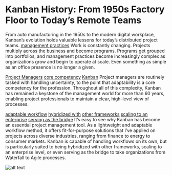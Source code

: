 # Kanban History: From 1950s Factory Floor to Today’s Remote Teams

From auto manufacturing in the 1950s to the modern digital workplace, Kanban’s evolution holds valuable lessons for today’s distributed project teams.
[management practices](https://www.toptal.com/project-managers/scaled-agile-framework/safe-best-practices)
Work is constantly changing. Projects multiply across the business and become programs. Programs get grouped into portfolios, and management practices become increasingly complex as organizations grow and begin to operate at scale. Even something as simple as an office presence is no longer a given.

[Project Managers](https://www.toptal.com/project-managers/freelance)
[core competency](https://www.sciencedirect.com/science/article/pii/S2666721521000065)
[Kanban](https://www.toptal.com/project-managers/freelance)
Project managers are routinely tasked with handling uncertainty, to the point that adaptability is a core competency for the profession. Throughout all of this complexity, Kanban has remained a keystone of the management world for more than 60 years, enabling project professionals to maintain a clear, high-level view of processes.

[adaptable workflow](https://www.toptal.com/project-managers/digital/digital-transformation-project-manager-guide)
[hybridized with](https://www.productplan.com/glossary/scrumban/)
[other frameworks](https://www.productplan.com/glossary/scrumban/)
[scaling to an enterprise](https://businessmap.io/blog/scaling-kanban-across-an-organization)
[serving as the bridge](https://www.nimblework.com/blog/waterfall-to-agile-with-kanban/)
It’s easy to see why Kanban has become an essential project management tool. As a lightweight and adaptable workflow method, it offers fit-for-purpose solutions that I’ve applied on projects across diverse industries, ranging from finance to energy to consumer markets. Kanban is capable of handling workflows on its own, but is particularly suited to being hybridized with other frameworks, scaling to an enterprise level, or even serving as the bridge to take organizations from Waterfall to Agile processes.

![alt text](https://bs-uploads.toptal.io/blackfish-uploads/public-files/Untitled-c1c5294701185de6bfc2ad3e915e4861.png?fbclid=IwAR3aElh3icbdvoED5h2tfkdSYiK2cyp6KYK7R-PMXRE63pyYc_n0OA_O46s)
